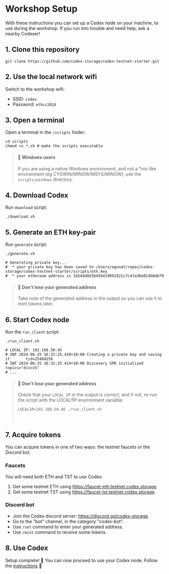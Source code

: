 # Workshop Setup
With these instructions you can set up a Codex node on your machine, to use during the workshop. If you run into trouble and need help, ask a nearby Codexer!

## 1. Clone this repository
```
git clone https://github.com/codex-storage/codex-testnet-starter.git
```

## 2. Use the local network wifi
Switch to the workshop wifi:
- SSID: `codex`
- Password: `ethcc2024`

## 3. Open a terminal
Open a terminal in the `/scripts` folder:
```shell
cd scripts
chmod +x *.sh # make the scripts executable
```
> #### 📢 **Windows users**<br>
>If you are using a native Windows environment, and not a *nix-like environment
>(eg CYGWIN/MINGW/MSYS/MINGW), use the `scripts/windows` directory.

## 4. Download Codex
Run `download` script:
```shell
./download.sh
```

## 5. Generate an ETH key-pair
Run `generate` script:
```shell
./generate.sh

# Generating private key...
#  * your private key has been saved to /Users/egonat/repos/codex-storage/codex-testnet-starter/scripts/eth.key
#  * your ethereum address is 1b54dd8d3b45b419091821c7c47a36e014b8db79
```
> #### 📢 **Don't lose your generated address**<br>
>Take note of the generated address in the output so you can use it to mint
tokens later.

## 6. Start Codex node
Run the `run_client` script:
```shell
./run_client.sh

# LOCAL IP: 192.168.50.45
# INF 2024-06-25 16:32:25.410+10:00 Creating a private key and saving it       tid=25484256
# INF 2024-06-25 16:32:25.414+10:00 Discovery SPR initialized                  topics="discv5"
# ...
```

> #### 📢 **Don't lose your generated address**<br>
>Check that your `LOCAL IP` in the output is correct, and if not, re-run the script with
the LOCALfIP environment variable:
> ```shell
> LOCALIP=192.168.50.46 ./run_client.sh
> ```
> <br>


## 7. Acquire tokens
You can acquire tokens in one of two ways: the testnet faucets or the Discord bot.

### Faucets
You will need both ETH and TST to use Codex:
 1. Get some testnet ETH using https://faucet-eth.testnet.codex.storage.
 2. Get some testnet TST using https://faucet-tst.testnet.codex.storage.

### Discord bot
 - Join the Codex discord server: https://discord.gg/codex-storage.
 - Go to the "bot" channel, in the category "codex-bot".
 - Use `/set` command to enter your generated address.
 - Use `/mint` command to receive some tokens.

## 8. Use Codex
Setup complete! 🥳 You can now proceed to use your Codex node. Follow the
[instructions](./USINGCODEX.md) 🐇

